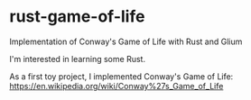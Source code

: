 # rust-game-of-life
Implementation of Conway's Game of Life with Rust and Glium

I'm interested in learning some Rust.

As a first toy project, I implemented Conway's Game of Life: https://en.wikipedia.org/wiki/Conway%27s_Game_of_Life
